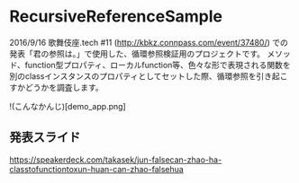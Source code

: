 # RecursiveReferenceSample

2016/9/16 歌舞伎座.tech #11 (http://kbkz.connpass.com/event/37480/) での発表「君の参照は。」で使用した、循環参照検証用のプロジェクトです。
メソッド、function型プロパティ、ローカルfunction等、色々な形で表現される関数を別のclassインスタンスのプロパティとしてセットした際、循環参照を引き起こすかどうかを調査します。

!(こんなかんじ)[demo_app.png]

## 発表スライド

https://speakerdeck.com/takasek/jun-falsecan-zhao-ha-classtofunctiontoxun-huan-can-zhao-falsehua